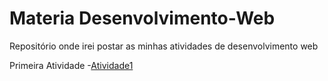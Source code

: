 # Materia Desenvolvimento-Web
Repositório onde irei postar as minhas atividades de desenvolvimento web  

Primeira Atividade
-[Atividade1](Cartão_de_perfil)

